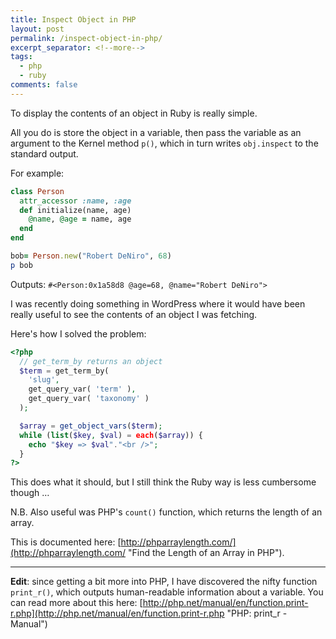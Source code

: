 ```yaml
---
title: Inspect Object in PHP
layout: post
permalink: /inspect-object-in-php/
excerpt_separator: <!--more-->
tags:
  - php
  - ruby
comments: false
---
```


To display the contents of an object in Ruby is really simple.

All you do is store the object in a variable, then pass the variable as an argument to the Kernel method `p()`, which in turn writes `obj.inspect` to the standard output.

<!--more-->

For example:

```ruby
class Person
  attr_accessor :name, :age
  def initialize(name, age)
    @name, @age = name, age
  end
end

bob= Person.new("Robert DeNiro", 68)
p bob
```

Outputs: `#<Person:0x1a58d8 @age=68, @name="Robert DeNiro">`

I was recently doing something in WordPress where it would have been really useful to see the contents of an object I was fetching.

Here's how I solved the problem:

```php
<?php
  // get_term_by returns an object
  $term = get_term_by(
    'slug',
    get_query_var( 'term' ),
    get_query_var( 'taxonomy' )
  );

  $array = get_object_vars($term);
  while (list($key, $val) = each($array)) {
    echo "$key => $val"."<br />";
  }
?>
```

This does what it should, but I still think the Ruby way is less cumbersome though &#8230;

N.B. Also useful was PHP's `count()` function, which returns the length of an array.

This is documented here: [http://phparraylength.com/](http://phparraylength.com/ "Find the Length of an Array in PHP").

---

**Edit**: since getting a bit more into PHP, I have discovered the nifty function `print_r()`, which outputs human-readable information about a variable. You can read more about this here: [http://php.net/manual/en/function.print-r.php](http://php.net/manual/en/function.print-r.php "PHP: print_r - Manual")
